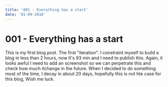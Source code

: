 ```yaml
---
title: '001 - Everything has a start'
date: '01-09-2018'
---
```


# 001 - Everything has a start

This is my first blog post. The first "iteration". I constraint myself to
build a blog in less than 2 hours, now It's 93 min and I need to publish
this. Again, it looks awful I need to add an screenshot so we can
perpetrate this and check how much itchange in the future. When I decided
to do something most of the time, I decay in about 20 days, hopefully this
is not hte case for this blog, Wish me luck.
